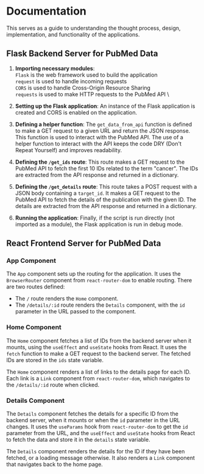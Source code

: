# Documentation

This serves as a guide to understanding the thought process, design, implementation, and functionality of the applications.

## Flask Backend Server for PubMed Data

1. **Importing necessary modules**: \
`Flask` is the web framework used to build the application \
`request` is used to handle incoming requests \
`CORS` is used to handle Cross-Origin Resource Sharing \
`requests` is used to make HTTP requests to the PubMed API \

2. **Setting up the Flask application**: An instance of the Flask application is created and CORS is enabled on the application.

3. **Defining a helper function**: The `get_data_from_api` function is defined to make a GET request to a given URL and return the JSON response. This function is used to interact with the PubMed API. The use of a helper function to interact with the API keeps the code DRY (Don't Repeat Yourself) and improves readability.

4. **Defining the `/get_ids` route**: This route makes a GET request to the PubMed API to fetch the first 10 IDs related to the term "cancer". The IDs are extracted from the API response and returned in a dictionary.

5. **Defining the `/get_details` route**: This route takes a POST request with a JSON body containing a `target_id`. It makes a GET request to the PubMed API to fetch the details of the publication with the given ID. The details are extracted from the API response and returned in a dictionary.

6. **Running the application**: Finally, if the script is run directly (not imported as a module), the Flask application is run in debug mode.

## React Frontend Server for PubMed Data

### App Component

The `App` component sets up the routing for the application. It uses the `BrowserRouter` component from `react-router-dom` to enable routing. There are two routes defined:

- The `/` route renders the `Home` component.
- The `/details/:id` route renders the `Details` component, with the `id` parameter in the URL passed to the component.

### Home Component

The `Home` component fetches a list of IDs from the backend server when it mounts, using the `useEffect` and `useState` hooks from React. It uses the `fetch` function to make a GET request to the backend server. The fetched IDs are stored in the `ids` state variable.

The `Home` component renders a list of links to the details page for each ID. Each link is a `Link` component from `react-router-dom`, which navigates to the `/details/:id` route when clicked.

### Details Component

The `Details` component fetches the details for a specific ID from the backend server, when it mounts or when the `id` parameter in the URL changes. It uses the `useParams` hook from `react-router-dom` to get the `id` parameter from the URL, and the `useEffect` and `useState` hooks from React to fetch the data and store it in the `details` state variable.

The `Details` component renders the details for the ID if they have been fetched, or a loading message otherwise. It also renders a `Link` component that navigates back to the home page.

